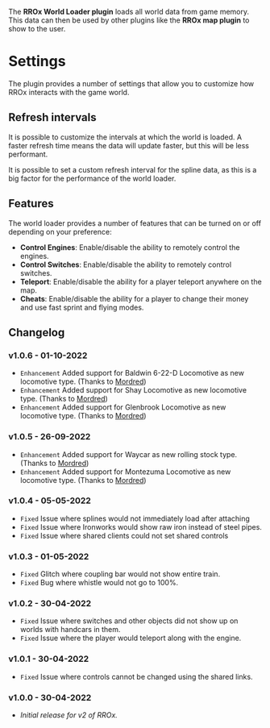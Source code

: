 The **RROx World Loader plugin** loads all world data from game memory. This data can then be used by other plugins like the **RROx map plugin** to show to the user.

# Settings

The plugin provides a number of settings that allow you to customize how RROx interacts with the game world.

## Refresh intervals

It is possible to customize the intervals at which the world is loaded. A faster refresh time means the data will update faster, but this will be less performant.

It is possible to set a custom refresh interval for the spline data, as this is a big factor for the performance of the world loader.

## Features

The world loader provides a number of features that can be turned on or off depending on your preference:

- **Control Engines**: Enable/disable the ability to remotely control the engines.
- **Control Switches**: Enable/disable the ability to remotely control switches.
- **Teleport**: Enable/disable the ability for a player teleport anywhere on the map.
- **Cheats**: Enable/disable the ability for a player to change their money and use fast sprint and flying modes.

## Changelog

### v1.0.6 - 01-10-2022

- ``Enhancement`` Added support for Baldwin 6-22-D Locomotive as new locomotive type. (Thanks to [Mordred](https://github.com/mordred-random))
- ``Enhancement`` Added support for Shay Locomotive as new locomotive type. (Thanks to [Mordred](https://github.com/mordred-random))
- ``Enhancement`` Added support for Glenbrook Locomotive as new locomotive type. (Thanks to [Mordred](https://github.com/mordred-random))

### v1.0.5 - 26-09-2022

- ``Enhancement`` Added support for Waycar as new rolling stock type. (Thanks to [Mordred](https://github.com/mordred-random))
- ``Enhancement`` Added support for Montezuma Locomotive as new locomotive type. (Thanks to [Mordred](https://github.com/mordred-random))

### v1.0.4 - 05-05-2022

- ``Fixed`` Issue where splines would not immediately load after attaching
- ``Fixed`` Issue where Ironworks would show raw iron instead of steel pipes.
- ``Fixed`` Issue where shared clients could not set shared controls

### v1.0.3 - 01-05-2022

- ``Fixed`` Glitch where coupling bar would not show entire train.
- ``Fixed`` Bug where whistle would not go to 100%.

### v1.0.2 - 30-04-2022

- ``Fixed`` Issue where switches and other objects did not show up on worlds with handcars in them.
- ``Fixed`` Issue where the player would teleport along with the engine.

### v1.0.1 - 30-04-2022

- ``Fixed`` Issue where controls cannot be changed using the shared links.

### v1.0.0 - 30-04-2022

- *Initial release for v2 of RROx.*